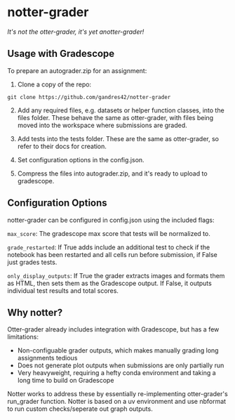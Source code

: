 # notter-grader
*It's not the otter-grader, it's yet anotter-grader!*

## Usage with Gradescope
To prepare an autograder.zip for an assignment:

1. Clone a copy of the repo:
```
git clone https://github.com/gandres42/notter-grader
```

2. Add any required files, e.g. datasets or helper function classes, into the files folder.  These behave the same as otter-grader, with files being moved into the workspace where submissions are graded.

3. Add tests into the tests folder.  These are the same as otter-grader, so refer to their docs for creation.

4. Set configuration options in the config.json.

5. Compress the files into autograder.zip, and it's ready to upload to gradescope.


## Configuration Options
notter-grader can be configured in config.json using the included flags:

`max_score`: The gradescope max score that tests will be normalized to.

`grade_restarted`: If True adds include an additional test to check if the notebook has been restarted and all cells run before submission, if False just grades tests.

`only_display_outputs`: If True the grader extracts images and formats them as HTML, then sets them as the Gradescope output.  If False, it outputs individual test results and total scores.


## Why notter?
Otter-grader already includes integration with Gradescope, but has a few limitations:
 - Non-configuable grader outputs, which makes manually grading long assignments tedious
 - Does not generate plot outputs when submissions are only partially run
 - Very heavyweight, requiring a hefty conda environment and taking a long time to build on Gradescope

Notter works to address these by essentially re-implementing otter-grader's run_grader function.  Notter is based on a uv environment and use nbformat to run custom checks/seperate out graph outputs.
